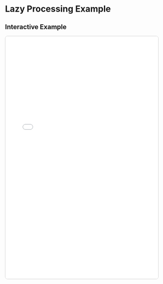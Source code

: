 # Lazy Processing Example

## Interactive Example

<iframe src="02-lazy-processing.html" width="100%" height="800px" style="border:1px solid #ccc; border-radius:8px;"></iframe>

<!-- Add your existing content here -->

